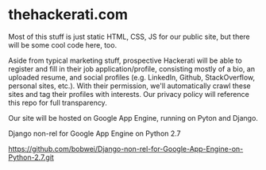 thehackerati.com
================

Most of this stuff is just static HTML, CSS, JS for our public site, but there will be some cool code here, too.

Aside from typical marketing stuff, prospective Hackerati will be able to register and fill in their job application/profile, consisting mostly of a bio, an uploaded resume, and social profiles (e.g. LinkedIn, Github, StackOverflow, personal sites, etc.). With their permission, we'll automatically crawl these sites and tag their profiles with interests. Our privacy policy will reference this repo for full transparency.

Our site will be hosted on Google App Engine, running on Pyton and Django.

Django non-rel for Google App Engine on Python 2.7

https://github.com/bobwei/Django-non-rel-for-Google-App-Engine-on-Python-2.7.git
